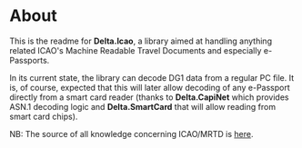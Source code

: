 # About

This is the readme for **Delta.Icao**, a library aimed at handling anything related
ICAO's Machine Readable Travel Documents and especially e-Passports.

In its current state, the library can decode DG1 data from a regular PC file. It is, of course, 
expected that this will later allow decoding of any e-Passport directly from a smart card reader 
(thanks to **Delta.CapiNet** which provides ASN.1 decoding logic and **Delta.SmartCard** that will 
allow reading from smart card chips).

NB: The source of all knowledge concerning ICAO/MRTD is [here](http://www.icao.int/security/mrtd/Pages/default.aspx).